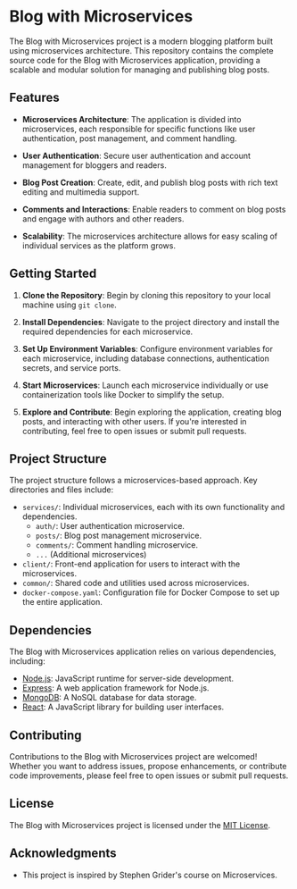 # Blog with Microservices

The Blog with Microservices project is a modern blogging platform built using microservices architecture. This repository contains the complete source code for the Blog with Microservices application, providing a scalable and modular solution for managing and publishing blog posts.

## Features

- **Microservices Architecture**: The application is divided into microservices, each responsible for specific functions like user authentication, post management, and comment handling.

- **User Authentication**: Secure user authentication and account management for bloggers and readers.

- **Blog Post Creation**: Create, edit, and publish blog posts with rich text editing and multimedia support.

- **Comments and Interactions**: Enable readers to comment on blog posts and engage with authors and other readers.

- **Scalability**: The microservices architecture allows for easy scaling of individual services as the platform grows.

## Getting Started

1. **Clone the Repository**: Begin by cloning this repository to your local machine using `git clone`.

2. **Install Dependencies**: Navigate to the project directory and install the required dependencies for each microservice.

3. **Set Up Environment Variables**: Configure environment variables for each microservice, including database connections, authentication secrets, and service ports.

4. **Start Microservices**: Launch each microservice individually or use containerization tools like Docker to simplify the setup.

5. **Explore and Contribute**: Begin exploring the application, creating blog posts, and interacting with other users. If you're interested in contributing, feel free to open issues or submit pull requests.

## Project Structure

The project structure follows a microservices-based approach. Key directories and files include:

- `services/`: Individual microservices, each with its own functionality and dependencies.
  - `auth/`: User authentication microservice.
  - `posts/`: Blog post management microservice.
  - `comments/`: Comment handling microservice.
  - `...` (Additional microservices)
- `client/`: Front-end application for users to interact with the microservices.
- `common/`: Shared code and utilities used across microservices.
- `docker-compose.yaml`: Configuration file for Docker Compose to set up the entire application.

## Dependencies

The Blog with Microservices application relies on various dependencies, including:

- [Node.js](https://nodejs.org/): JavaScript runtime for server-side development.
- [Express](https://expressjs.com/): A web application framework for Node.js.
- [MongoDB](https://www.mongodb.com/): A NoSQL database for data storage.
- [React](https://reactjs.org/): A JavaScript library for building user interfaces.

## Contributing

Contributions to the Blog with Microservices project are welcomed! Whether you want to address issues, propose enhancements, or contribute code improvements, please feel free to open issues or submit pull requests.

## License

The Blog with Microservices project is licensed under the [MIT License](LICENSE.md).

## Acknowledgments

- This project is inspired by Stephen Grider's course on Microservices.
